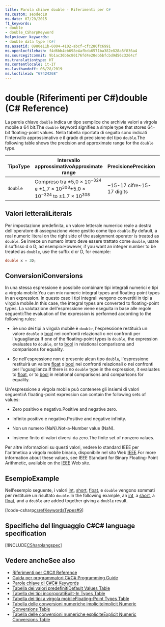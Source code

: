 ```yaml
---
title: Parola chiave double - Riferimenti per C#
ms.custom: seodec18
ms.date: 07/20/2015
f1_keywords:
- double
- double_CSharpKeyword
helpviewer_keywords:
- double data type [C#]
ms.assetid: 0980e11b-6004-4102-abcf-cfc280fc6991
ms.openlocfilehash: f4d6bb4eb698e4afbda6571ba382e828a5f836a4
ms.sourcegitcommit: 9b1ac36b6c80176fd4e20eb5bfcbd9d56c3264cf
ms.translationtype: HT
ms.contentlocale: it-IT
ms.lasthandoff: 06/28/2019
ms.locfileid: "67424268"
---
```

# <a name="double-c-reference"></a><span data-ttu-id="78e99-102">double (Riferimenti per C#)</span><span class="sxs-lookup"><span data-stu-id="78e99-102">double (C# Reference)</span></span>

<span data-ttu-id="78e99-103">La parola chiave `double` indica un tipo semplice che archivia valori a virgola mobile a 64 bit.</span><span class="sxs-lookup"><span data-stu-id="78e99-103">The `double` keyword signifies a simple type that stores 64-bit floating-point values.</span></span> <span data-ttu-id="78e99-104">Nella tabella riportata di seguito sono indicati l'intervallo approssimativo e il grado di precisione del tipo `double`.</span><span class="sxs-lookup"><span data-stu-id="78e99-104">The following table shows the precision and approximate range for the `double` type.</span></span>

|<span data-ttu-id="78e99-105">Tipo</span><span class="sxs-lookup"><span data-stu-id="78e99-105">Type</span></span>|<span data-ttu-id="78e99-106">Intervallo approssimativo</span><span class="sxs-lookup"><span data-stu-id="78e99-106">Approximate range</span></span>|<span data-ttu-id="78e99-107">Precisione</span><span class="sxs-lookup"><span data-stu-id="78e99-107">Precision</span></span>|<span data-ttu-id="78e99-108">Tipo .NET</span><span class="sxs-lookup"><span data-stu-id="78e99-108">.NET type</span></span>|
|----------|-----------------------|---------------|-------------------------|
|`double`|<span data-ttu-id="78e99-109">Compreso tra ±5,0 × 10<sup>−324</sup> e ±1,7 × 10<sup>308</sup></span><span class="sxs-lookup"><span data-stu-id="78e99-109">±5.0 × 10<sup>−324</sup> to ±1.7 × 10<sup>308</sup></span></span>|<span data-ttu-id="78e99-110">~15-17 cifre</span><span class="sxs-lookup"><span data-stu-id="78e99-110">~15-17 digits</span></span>|<xref:System.Double?displayProperty=nameWithType>|

## <a name="literals"></a><span data-ttu-id="78e99-111">Valori letterali</span><span class="sxs-lookup"><span data-stu-id="78e99-111">Literals</span></span>

<span data-ttu-id="78e99-112">Per impostazione predefinita, un valore letterale numerico reale a destra dell'operatore di assegnazione viene gestito come tipo `double`.</span><span class="sxs-lookup"><span data-stu-id="78e99-112">By default, a real numeric literal on the right side of the assignment operator is treated as `double`.</span></span> <span data-ttu-id="78e99-113">Se invece un numero intero deve essere trattato come `double`, usare il suffisso d o D, ad esempio:</span><span class="sxs-lookup"><span data-stu-id="78e99-113">However, if you want an integer number to be treated as `double`, use the suffix d or D, for example:</span></span>

```csharp
double x = 3D;
```

## <a name="conversions"></a><span data-ttu-id="78e99-114">Conversioni</span><span class="sxs-lookup"><span data-stu-id="78e99-114">Conversions</span></span>

<span data-ttu-id="78e99-115">In una stessa espressione è possibile combinare tipi integrali numerici e tipi a virgola mobile.</span><span class="sxs-lookup"><span data-stu-id="78e99-115">You can mix numeric integral types and floating-point types in an expression.</span></span> <span data-ttu-id="78e99-116">In questo caso i tipi integrali vengono convertiti in tipi a virgola mobile.</span><span class="sxs-lookup"><span data-stu-id="78e99-116">In this case, the integral types are converted to floating-point types.</span></span> <span data-ttu-id="78e99-117">La valutazione dell'espressione viene eseguita in base alle regole seguenti:</span><span class="sxs-lookup"><span data-stu-id="78e99-117">The evaluation of the expression is performed according to the following rules:</span></span>

- <span data-ttu-id="78e99-118">Se uno dei tipi a virgola mobile è `double`, l'espressione restituirà un valore `double` o [bool](../../../csharp/language-reference/keywords/bool.md) nei confronti relazionali o nei confronti per l'uguaglianza.</span><span class="sxs-lookup"><span data-stu-id="78e99-118">If one of the floating-point types is `double`, the expression evaluates to `double`, or to [bool](../../../csharp/language-reference/keywords/bool.md) in relational comparisons and comparisons for equality.</span></span>

- <span data-ttu-id="78e99-119">Se nell'espressione non è presente alcun tipo `double`, l'espressione restituirà un valore [float](../../../csharp/language-reference/keywords/float.md) o [bool](../../../csharp/language-reference/keywords/bool.md) nei confronti relazionali o nei confronti per l'uguaglianza.</span><span class="sxs-lookup"><span data-stu-id="78e99-119">If there is no `double` type in the expression, it evaluates to [float](../../../csharp/language-reference/keywords/float.md), or to [bool](../../../csharp/language-reference/keywords/bool.md) in relational comparisons and comparisons for equality.</span></span>

 <span data-ttu-id="78e99-120">Un'espressione a virgola mobile può contenere gli insiemi di valori seguenti:</span><span class="sxs-lookup"><span data-stu-id="78e99-120">A floating-point expression can contain the following sets of values:</span></span>

- <span data-ttu-id="78e99-121">Zero positivo e negativo.</span><span class="sxs-lookup"><span data-stu-id="78e99-121">Positive and negative zero.</span></span>

- <span data-ttu-id="78e99-122">Infinito positivo e negativo.</span><span class="sxs-lookup"><span data-stu-id="78e99-122">Positive and negative infinity.</span></span>

- <span data-ttu-id="78e99-123">Non un numero (NaN).</span><span class="sxs-lookup"><span data-stu-id="78e99-123">Not-a-Number value (NaN).</span></span>

- <span data-ttu-id="78e99-124">Insieme finito di valori diversi da zero.</span><span class="sxs-lookup"><span data-stu-id="78e99-124">The finite set of nonzero values.</span></span>

<span data-ttu-id="78e99-125">Per altre informazioni su questi valori, vedere lo standard IEEE per l'aritmetica a virgola mobile binaria, disponibile nel sito Web [IEEE](https://www.ieee.org).</span><span class="sxs-lookup"><span data-stu-id="78e99-125">For more information about these values, see IEEE Standard for Binary Floating-Point Arithmetic, available on the [IEEE](https://www.ieee.org) Web site.</span></span>

## <a name="example"></a><span data-ttu-id="78e99-126">Esempio</span><span class="sxs-lookup"><span data-stu-id="78e99-126">Example</span></span>

<span data-ttu-id="78e99-127">Nell'esempio seguente, i valori [int](../builtin-types/integral-numeric-types.md), [short](../../../csharp/language-reference/builtin-types/integral-numeric-types.md), [float](../../../csharp/language-reference/keywords/float.md), e `double` vengono sommati per restituire un risultato `double`.</span><span class="sxs-lookup"><span data-stu-id="78e99-127">In the following example, an [int](../builtin-types/integral-numeric-types.md), a [short](../../../csharp/language-reference/builtin-types/integral-numeric-types.md), a [float](../../../csharp/language-reference/keywords/float.md), and a `double` are added together giving a `double` result.</span></span>

[!code-csharp[csrefKeywordsTypes#9](~/samples/snippets/csharp/VS_Snippets_VBCSharp/csrefKeywordsTypes/CS/keywordsTypes.cs#9)]

## <a name="c-language-specification"></a><span data-ttu-id="78e99-128">Specifiche del linguaggio C#</span><span class="sxs-lookup"><span data-stu-id="78e99-128">C# language specification</span></span>

[!INCLUDE[CSharplangspec](~/includes/csharplangspec-md.md)]

## <a name="see-also"></a><span data-ttu-id="78e99-129">Vedere anche</span><span class="sxs-lookup"><span data-stu-id="78e99-129">See also</span></span>

- [<span data-ttu-id="78e99-130">Riferimenti per C#</span><span class="sxs-lookup"><span data-stu-id="78e99-130">C# Reference</span></span>](../../../csharp/language-reference/index.md)
- [<span data-ttu-id="78e99-131">Guida per programmatori C#</span><span class="sxs-lookup"><span data-stu-id="78e99-131">C# Programming Guide</span></span>](../../../csharp/programming-guide/index.md)
- [<span data-ttu-id="78e99-132">Parole chiave di C#</span><span class="sxs-lookup"><span data-stu-id="78e99-132">C# Keywords</span></span>](../../../csharp/language-reference/keywords/index.md)
- [<span data-ttu-id="78e99-133">Tabella dei valori predefiniti</span><span class="sxs-lookup"><span data-stu-id="78e99-133">Default Values Table</span></span>](../../../csharp/language-reference/keywords/default-values-table.md)
- [<span data-ttu-id="78e99-134">Tabella dei tipi incorporati</span><span class="sxs-lookup"><span data-stu-id="78e99-134">Built-In Types Table</span></span>](../../../csharp/language-reference/keywords/built-in-types-table.md)
- [<span data-ttu-id="78e99-135">Tabella dei tipi a virgola mobile</span><span class="sxs-lookup"><span data-stu-id="78e99-135">Floating-Point Types Table</span></span>](../../../csharp/language-reference/keywords/floating-point-types-table.md)
- [<span data-ttu-id="78e99-136">Tabella delle conversioni numeriche implicite</span><span class="sxs-lookup"><span data-stu-id="78e99-136">Implicit Numeric Conversions Table</span></span>](../../../csharp/language-reference/keywords/implicit-numeric-conversions-table.md)
- [<span data-ttu-id="78e99-137">Tabella delle conversioni numeriche esplicite</span><span class="sxs-lookup"><span data-stu-id="78e99-137">Explicit Numeric Conversions Table</span></span>](../../../csharp/language-reference/keywords/explicit-numeric-conversions-table.md)
